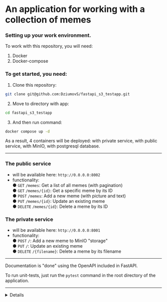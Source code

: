 # An application for working with a collection of memes

### Setting up your work environment.  
To work with this repository, you will need:
1. Docker
2. Docker-compose

### To get started, you need:
1. Clone this repository:
  ```bash
  git clone git@github.com:DziumovS/fastapi_s3_testapp.git
  ```
2. Move to directory with app:
  ```bash
  cd fastapi_s3_testapp
  ```
3. And then run command:
  ```bash
  docker compose up -d
  ```

As a result, 4 containers will be deployed: with private service, with public service, with MinIO, with postgresql database.

---
### The public service
- will be available here: `http://0.0.0.0:8002`
- functionality:  
● `GET` `/memes`: Get a list of all memes (with pagination)  
● `GET` `/memes/{id}`: Get a specific meme by its ID  
● `POST` `/memes`: Add a new meme (with picture and text)  
● `PUT` `/memes/{id}`: Update an existing meme  
● `DELETE` `/memes/{id}`: Delete a meme by its ID  

### The private service
- will be available here: `http://0.0.0.0:8001`
- functionality:  
● `POST` `/`: Add a new meme to MinIO "storage"  
● `PUT` `/`: Update an existing meme  
● `DELETE` `/{filename}`: Delete a meme by its filename  

---
Documentation is "done" using the OpenAPI included in FastAPI.

To run unit-tests, just run the `pytest` command in the root directory of the application.

--- 
  
<details>

This is the first time I've tried using "mock" in general, don't be discouraged.  
I also didn't bother with creating a user for MinIO, creating access key and secret key for it and then passing them to the "client".  
After deleting containers, `don't forget to delete postgres and minIO volumes`.
</details>